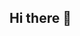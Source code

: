 ## Hi there 👋

<div id="header" align="center">
  <img https://giphy.com/clips/computer-ai-typing-WlOsGtKFnAFWum5HyK/>
</div>

<!--
**abhishek19-sh/abhishek19-sh** is a ✨ _special_ ✨ repository because its `README.md` (this file) appears on your GitHub profile.

Here are some ideas to get you started:

- 🔭 I’m currently working on ...
- 🌱 I’m currently learning ...
- 👯 I’m looking to collaborate on ...
- 🤔 I’m looking for help with ...
- 💬 Ask me about ...
- 📫 How to reach me: ...
- 😄 Pronouns: ...
- ⚡ Fun fact: ...
-->
